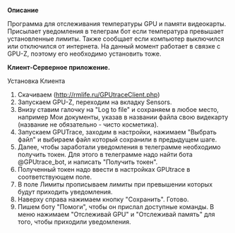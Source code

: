 <b>Описание</b>

Программа для отслеживания температуры GPU и памяти видеокарты. Присылает уведомления в телеграм бот если температура превышает установленные лимиты. Также сообщает если компьютер выключился или отключился от интернета. На данный момент работает в связке с GPU-Z, поэтому его необходимо установить тоже.

<b>Клиент-Серверное приложение.</b>

Установка Клиента
1) Скачиваем (http://rmlife.ru/GPUtraceClient.php)
2) Запускаем GPU-Z, переходим на вкладку Sensors.
3) Внизу ставим галочку на "Log to file" и сохраняем в любое место, например Мои документы, указав в названии файла свою видекарту (название не обязательно - чисто косметика).
4) Запускаем GPUTrace, заходим в настройки, нажимаем "Выбрать файл" и выбираем файл который сохранили в предыдущем шаге.
5) Далее, чтобы заработали уведомления в телеграмме необходимо получить токен. Для этого в телеграмме надо найти бота @GPUtrace_bot, и написать "Получить токен".
6) Полученный токен надо ввести в настройках GPUtrace в соответствующем поле.
7) В поле Лимиты прописываем лимиты при превышении которых будут приходить уведомления.
8) Наверху справа нажимаем кнопку "Сохранить". Готово.
9) Пишем боту "Помоги", чтобы он прислал доступные команды. В меню нажимаем "Отслеживай GPU" и "Отслеживай память" для того, чтобы приходили уведомления.
